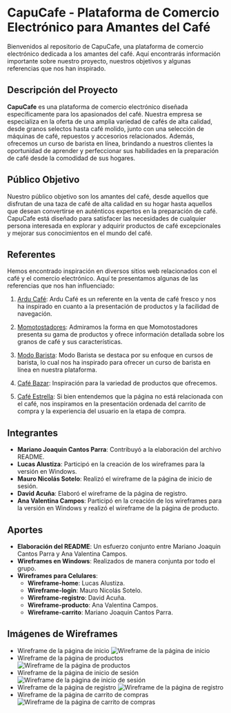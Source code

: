 # CapuCafe - Plataforma de Comercio Electrónico para Amantes del Café

Bienvenidos al repositorio de CapuCafe, una plataforma de comercio electrónico dedicada a los amantes del café. Aquí encontrarás información importante sobre nuestro proyecto, nuestros objetivos y algunas referencias que nos han inspirado.

## Descripción del Proyecto

**CapuCafe** es una plataforma de comercio electrónico diseñada específicamente para los apasionados del café. Nuestra empresa se especializa en la oferta de una amplia variedad de cafés de alta calidad, desde granos selectos hasta café molido, junto con una selección de máquinas de café, repuestos y accesorios relacionados. Además, ofrecemos un curso de barista en línea, brindando a nuestros clientes la oportunidad de aprender y perfeccionar sus habilidades en la preparación de café desde la comodidad de sus hogares.

## Público Objetivo

Nuestro público objetivo son los amantes del café, desde aquellos que disfrutan de una taza de café de alta calidad en su hogar hasta aquellos que desean convertirse en auténticos expertos en la preparación de café. CapuCafe está diseñado para satisfacer las necesidades de cualquier persona interesada en explorar y adquirir productos de café excepcionales y mejorar sus conocimientos en el mundo del café.

## Referentes

Hemos encontrado inspiración en diversos sitios web relacionados con el café y el comercio electrónico. Aquí te presentamos algunas de las referencias que nos han influenciado:

1. [Ardu Café](https://www.ardu.com.ar): Ardu Café es un referente en la venta de café fresco y nos ha inspirado en cuanto a la presentación de productos y la facilidad de navegación.

2. [Momotostadores](https://momotostadores.com): Admiramos la forma en que Momotostadores presenta su gama de productos y ofrece información detallada sobre los granos de café y sus características.

3. [Modo Barista](https://www.modobarista.com/cart.php): Modo Barista se destaca por su enfoque en cursos de barista, lo cual nos ha inspirado para ofrecer un curso de barista en línea en nuestra plataforma.

4. [Café Bazar](https://www.modobarista.com): Inspiración para la variedad de productos que ofrecemos.

5. [Café Estrella](https://compragamer.com): Si bien entendemos que la página no está relacionada con el café, nos inspiramos en la presentación ordenada del carrito de compra y la experiencia del usuario en la etapa de compra.

## Integrantes

- **Mariano Joaquin Cantos Parra**: Contribuyó a la elaboración del archivo README.
- **Lucas Alustiza**: Participó en la creación de los wireframes para la versión en Windows.
- **Mauro Nicolás Sotelo**: Realizó el wireframe de la página de inicio de sesión.
- **David Acuña**: Elaboró el wireframe de la página de registro.
- **Ana Valentina Campos**: Participó en la creación de los wireframes para la versión en Windows y realizó el wireframe de la página de producto.

## Aportes

- **Elaboración del README**: Un esfuerzo conjunto entre Mariano Joaquin Cantos Parra y Ana Valentina Campos.
- **Wireframes en Windows**: Realizados de manera conjunta por todo el grupo.
- **Wireframes para Celulares**:
  - **Wireframe-home**: Lucas Alustiza.
  - **Wireframe-login**: Mauro Nicolás Sotelo.
  - **Wireframe-registro**: David Acuña.
  - **Wireframe-producto**: Ana Valentina Campos.
  - **Wireframe-carrito**: Mariano Joaquin Cantos Parra.

## Imágenes de Wireframes

- Wireframe de la página de inicio
![Wireframe de la página de inicio](.public/images/Home.png)
- Wireframe de la página de productos
![Wireframe de la página de productos](.public/images/Productos.png)
- Wireframe de la página de inicio de sesión
![Wireframe de la página de inicio de sesión](.public/images/Login.png)
- Wireframe de la página de registro
![Wireframe de la página de registro](.public/images/Register.png)
- Wireframe de la página de carrito de compras
![Wireframe de la página de carrito de compras](.public/images/Carrito-de-compras.png)
